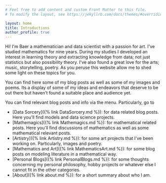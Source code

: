 ```yaml
---
# Feel free to add content and custom Front Matter to this file.
# To modify the layout, see https://jekyllrb.com/docs/themes/#overriding-theme-defaults

layout: home
title: Introductions
author_profile: true
---
```


Hi! I'm Baer a mathematician and data scientist with a passion for art. I've studied mathematics for nine years. During my studies I developed an interest in learning theory and extracting knowledge from data; not just statistics but also possibility theory. I've also found a great love for the arts; music, storytelling, poetry. As you peruse this website allow me to shed some light on these topics for you.

You can find here some of my blog posts as well as some of my images and poems. Its a display of some of my ideas and endeavors that deserve to be out there but haven't found a suitable place and audience yet.

You can find relevant blog posts and info via the menu. Particularly, go to 
- [Data Sorcery]({% link DataSorcery.md %}): for data related blog posts. Here you'll find models and data science projects.
- [Mathemagics]({% link Mathemagics.md %}): for mathematical related posts. Here you'll find discussions of mathematics as well as some mathematical relevant posts.
- [Artistry]({% link Artistry.md %}): for some art projects that I've been working on. Particularly, images and poetry.
- [Mathematics and Art]({% link MathematicsArt.md %}): for some blog posts on modeling literature in a mathematical way.
- [Personal Blogs]({% link PersonalBlogs.md %}): for some thoughts concerning my personal philosophy, hobby projects or whatever else I cannot fit in the other categories.
- [About]({% link about.md %}): for a short summary about who I am.

